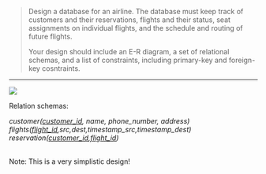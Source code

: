 > Design a database for an airline. The database must keep track of customers
> and their reservations, flights and their status, seat assignments on 
> individual flights, and the schedule and routing of future flights. 
> 
> Your design should include an E-R diagram, a set of relational schemas, and 
> a list of constraints, including primary-key and foreign-key cosntraints. 

--------------------------------

<img src="../solution_for_6.24.png"/>

Relation schemas:

<i>
customer(<u>customer_id</u>, name, phone_number, address) <br>
flights(<u>flight_id</u>,src,dest,timestamp_src,timestamp_dest)<br>
reservation(<u>customer_id</u>,<u>flight_id</u>)<br>
</i>


<br>


Note: This is a very simplistic design!